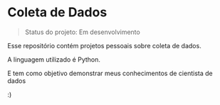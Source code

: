 <h1>Coleta de Dados</h1>

> Status do projeto: Em desenvolvimento

<p>Esse repositório contém projetos pessoais sobre coleta de dados.</p>
<p>A linguagem utilizado é Python.</p>
<p>E tem como objetivo demonstrar meus conhecimentos de cientista de dados</p>

:)